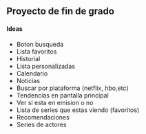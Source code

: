 ## Proyecto de fin de grado


#### Ideas

- Boton busqueda 
- Lista favoritos
- Historial
- Lista personalizadas
- Calendario
- Noticias
- Buscar por plataforma (netflix, hbo,etc)
- Tendencias en pantalla principal
- Ver si esta en emision o no
- Lista de series que estas viendo (favoritos)
- Recomendaciones
- Series de actores
